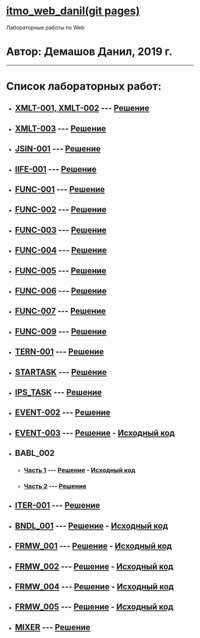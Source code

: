 # [itmo_web_danil(git pages)](https://thebang.github.io/itmo_web_danil)
Лабораторные работы по Web
# Автор: Демашов Данил, 2019 г.
---
# Список лабораторных работ:
* ## [XMLT-001, XMLT-002](https://kodaktor.ru/g/xml_intro) --- [Решение](xmlt)
* ## [XMLT-003](https://kodaktor.ru/xmlt_003) --- [Решение](https://kodaktor.ru/xmlt_003be)
* ## [JSIN-001](https://kodaktor.ru/jsin_001) --- [Решение](https://kodaktor.ru/jsin_5b935)
* ## [IIFE-001](https://kodaktor.ru/g/iife) --- [Решение](https://kodaktor.ru/f38da42)
* ## [FUNC-001](https://kodaktor.ru/func_001) --- [Решение](func-001)
* ## [FUNC-002](https://kodaktor.ru/func_002) --- [Решение](https://kodaktor.ru/func_a8ec8)
* ## [FUNC-003](https://kodaktor.ru/func_003) --- [Решение](https://kodaktor.ru/func_051b7)
* ## [FUNC-004](https://kodaktor.ru/func_004) --- [Решение](https://kodaktor.ru/func_45426)
* ## [FUNC-005](https://kodaktor.ru/func_005) --- [Решение](https://kodaktor.ru/func_b1a95)
* ## [FUNC-006](https://kodaktor.ru/func_006) --- [Решение](https://kodaktor.ru/func_20264)
* ## [FUNC-007](https://kodaktor.ru/func_007) --- [Решение](https://kodaktor.ru/func_4f8aa)
* ## [FUNC-009](https://kodaktor.ru/func_009) --- [Решение](https://kodaktor.ru/func_49238)
* ## [TERN-001](https://kodaktor.ru/tern_001) --- [Решение](https://kodaktor.ru/tern_de76f)
* ## [STARTASK](https://kodaktor.ru/startask) --- [Решение](https://kodaktor.ru/startask_83c10)
* ## [IPS_TASK](https://kodaktor.ru/g/ips_task) --- [Решение](ips_task)
* ## [EVENT-002](https://kodaktor.ru/evnt_002) --- [Решение](https://kodaktor.ru/custom_cbaf6)
* ## [EVENT-003](https://kodaktor.ru/evnt_003) --- [Решение](https://thebang.github.io/itmo_web_danil/evnt-003) - [Исходный код](evnt-003)
* ## BABL_002
  * ### [Часть 1](https://kodaktor.ru/babl_002) --- [Решение](https://thebang.github.io/itmo_web_danil/babl_002) - [Исходный код](babl_002)
  * ### [Часть 2](https://kodaktor.ru/babl_002) --- [Решение](https://kodaktor.ru/bind02032018_7f01f)
* ## [ITER-001](https://kodaktor.ru/iter_001) --- [Решение](https://kodaktor.ru/iter_c29fd)
* ## [BNDL_001](https://kodaktor.ru/g/bndl_001) --- [Решение](https://thebang.github.io/itmo_web_danil/bndl_001) - [Исходный код](bndl_001)
* ## [FRMW_001](https://kodaktor.ru/frmw_001) --- [Решение](https://thebang.github.io/itmo_web_danil/frmw_001) - [Исходный код](frmw_001)
* ## [FRMW_002](https://kodaktor.ru/frmw_002) --- [Решение](https://thebang.github.io/itmo_web_danil/frmw_002/dist) - [Исходный код](frmw_002)
* ## [FRMW_004](https://kodaktor.ru/frmw_004) --- [Решение](https://thebang.github.io/itmo_web_danil/frmw_004/dist) - [Исходный код](frmw_004)
* ## [FRMW_005](https://kodaktor.ru/frmw_005) --- [Решение](https://thebang.github.io/itmo_web_danil/frmw_005/dist) - [Исходный код](frmw_005)
* ## [MIXER](https://kodaktor.ru/g/mixer) --- [Решение](https://kodaktor.ru/46a1e15_e93dd)
